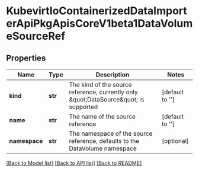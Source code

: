 # KubevirtIoContainerizedDataImporterApiPkgApisCoreV1beta1DataVolumeSourceRef

## Properties
Name | Type | Description | Notes
------------ | ------------- | ------------- | -------------
**kind** | **str** | The kind of the source reference, currently only \&quot;DataSource\&quot; is supported | [default to '']
**name** | **str** | The name of the source reference | [default to '']
**namespace** | **str** | The namespace of the source reference, defaults to the DataVolume namespace | [optional] 

[[Back to Model list]](../README.md#documentation-for-models) [[Back to API list]](../README.md#documentation-for-api-endpoints) [[Back to README]](../README.md)


